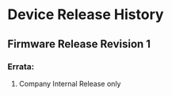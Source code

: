 # Device Release History

## Firmware Release Revision 1

### Errata:

1. Company Internal Release only
